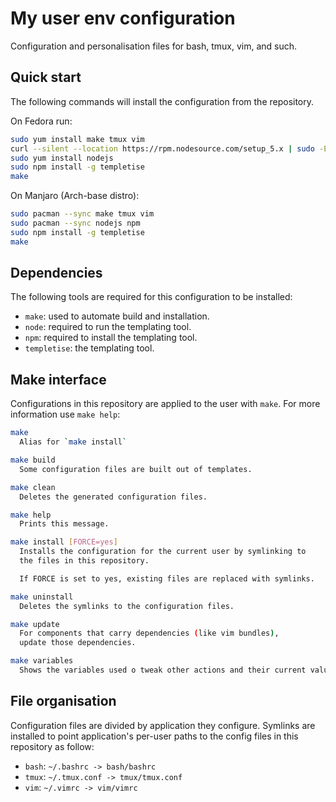 My user env configuration
=========================
Configuration and personalisation files for bash, tmux, vim, and such.


Quick start
-----------
The following commands will install the configuration from the repository.

On Fedora run:
```bash
sudo yum install make tmux vim
curl --silent --location https://rpm.nodesource.com/setup_5.x | sudo -E bash -
sudo yum install nodejs
sudo npm install -g templetise
make
```

On Manjaro (Arch-base distro):
```bash
sudo pacman --sync make tmux vim
sudo pacman --sync nodejs npm
sudo npm install -g templetise
make
```


Dependencies
------------
The following tools are required for this configuration to be installed:

  * `make`: used to automate build and installation.
  * `node`: required to run the templating tool.
  * `npm`: required to install the templating tool.
  * `templetise`: the templating tool.


Make interface
--------------
Configurations in this repository are applied to the user with `make`.
For more information use `make help`:
```bash
make
  Alias for `make install`

make build
  Some configuration files are built out of templates.

make clean
  Deletes the generated configuration files.

make help
  Prints this message.

make install [FORCE=yes]
  Installs the configuration for the current user by symlinking to
  the files in this repository.

  If FORCE is set to yes, existing files are replaced with symlinks.

make uninstall
  Deletes the symlinks to the configuration files.

make update
  For components that carry dependencies (like vim bundles),
  update those dependencies.

make variables
  Shows the variables used o tweak other actions and their current value.
```


File organisation
-----------------
Configuration files are divided by application they configure.
Symlinks are installed to point application's per-user paths to
the config files in this repository as follow:

  * `bash`: `~/.bashrc -> bash/bashrc`
  * `tmux`: `~/.tmux.conf -> tmux/tmux.conf`
  * `vim`:  `~/.vimrc -> vim/vimrc`
